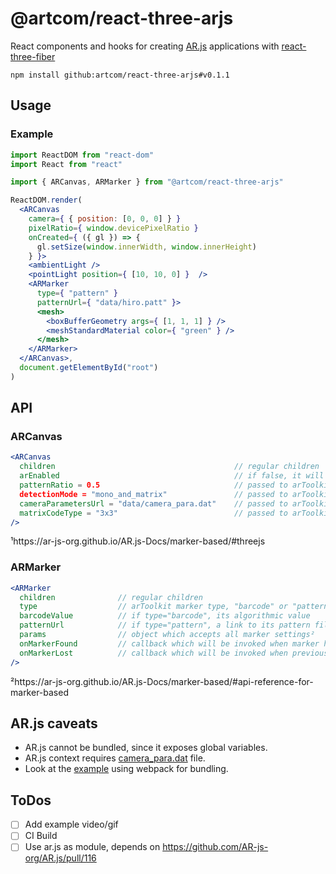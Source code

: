 # @artcom/react-three-arjs

React components and hooks for creating [AR.js](https://github.com/AR-js-org/AR.js) applications with [react-three-fiber](https://github.com/pmndrs/react-three-fiber)


```
npm install github:artcom/react-three-arjs#v0.1.1
```

## Usage

### Example
```jsx
import ReactDOM from "react-dom"
import React from "react"

import { ARCanvas, ARMarker } from "@artcom/react-three-arjs"

ReactDOM.render(
  <ARCanvas
    camera={ { position: [0, 0, 0] } }
    pixelRatio={ window.devicePixelRatio }
    onCreated={ ({ gl }) => {
      gl.setSize(window.innerWidth, window.innerHeight)
    } }>
    <ambientLight />
    <pointLight position={ [10, 10, 0] }  />
    <ARMarker
      type={ "pattern" }
      patternUrl={ "data/hiro.patt" }>
      <mesh>
        <boxBufferGeometry args={ [1, 1, 1] } />
        <meshStandardMaterial color={ "green" } />
      </mesh>
    </ARMarker>
  </ARCanvas>,
  document.getElementById("root")
)

```

## API

### ARCanvas

```jsx
<ARCanvas
  children                                        // regular children
  arEnabled                                       // if false, it will render children into <Canvas /> without AR context
  patternRatio = 0.5                              // passed to arToolkit context¹
  detectionMode = "mono_and_matrix"               // passed to arToolkit context¹
  cameraParametersUrl = "data/camera_para.dat"    // passed to arToolkit context¹
  matrixCodeType = "3x3"                          // passed to arToolkit context¹
/>
```

¹https://ar-js-org.github.io/AR.js-Docs/marker-based/#threejs

### ARMarker

```jsx
<ARMarker
  children              // regular children
  type                  // arToolkit marker type, "barcode" or "pattern"
  barcodeValue          // if type="barcode", its algorithmic value
  patternUrl            // if type="pattern", a link to its pattern file
  params                // object which accepts all marker settings²
  onMarkerFound         // callback which will be invoked when marker has been found
  onMarkerLost          // callback which will be invoked when previously found marker has been lost
/>
```

²https://ar-js-org.github.io/AR.js-Docs/marker-based/#api-reference-for-marker-based

## AR.js caveats
- AR.js cannot be bundled, since it exposes global variables.
- AR.js context requires [camera_para.dat](https://github.com/AR-js-org/AR.js/blob/master/data/data/camera_para.dat) file.
- Look at the [example](./example) using webpack for bundling.
## ToDos
- [ ] Add example video/gif
- [ ] CI Build
- [ ] Use ar.js as module, depends on https://github.com/AR-js-org/AR.js/pull/116
